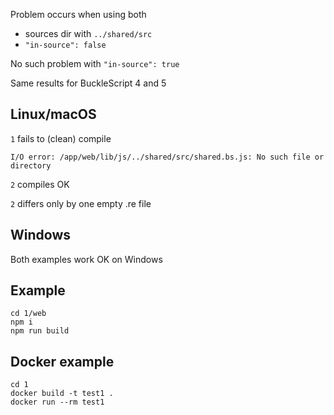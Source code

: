 Problem occurs when using both

* sources dir with `../shared/src`
* `"in-source": false`

No such problem with `"in-source": true`

Same results for BuckleScript 4 and 5

## Linux/macOS

`1` fails to (clean) compile
```
I/O error: /app/web/lib/js/../shared/src/shared.bs.js: No such file or directory
```

`2` compiles OK

`2` differs only by one empty .re file

## Windows

Both examples work OK on Windows

## Example
```
cd 1/web
npm i
npm run build
```

## Docker example
```
cd 1
docker build -t test1 .
docker run --rm test1
```

